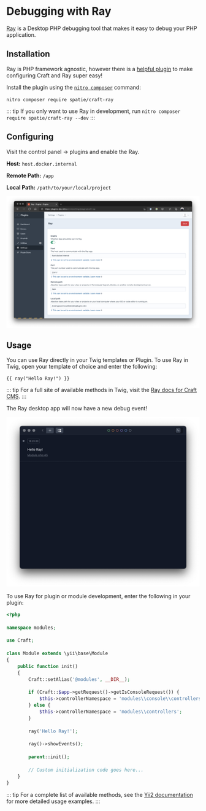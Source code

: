 # Debugging with Ray

[Ray](https://myray.app/) is a Desktop PHP debugging tool that makes it easy to debug your PHP application.

## Installation

Ray is PHP framework agnostic, however there is a [helpful plugin](https://plugins.craftcms.com/craft-ray) to make configuring Craft and Ray super easy!

Install the plugin using the [`nitro composer`](commands.md#composer) command:

`nitro composer require spatie/craft-ray`

::: tip
If you only want to use Ray in development, run `nitro composer require spatie/craft-ray --dev`
:::

## Configuring

Visit the control panel -> plugins and enable the Ray.

**Host:** `host.docker.internal`

**Remote Path:** `/app`

**Local Path:** `/path/to/your/local/project`

![Ray Plugin Settings](./images/ray-plugin-config.png)

## Usage

You can use Ray directly in your Twig templates or Plugin. To use Ray in Twig, open your template of choice and enter the following:

```twig
{{ ray("Hello Ray!") }}
```

::: tip
For a full site of available methods in Twig, visit the [Ray docs for Craft CMS](https://spatie.be/docs/ray/v1/usage/craft-cms).
:::

The Ray desktop app will now have a new debug event!

![Ray App](./images/ray-gui.png)

To use Ray for plugin or module development, enter the following in your plugin:

```php
<?php

namespace modules;

use Craft;

class Module extends \yii\base\Module
{
    public function init()
    {
        Craft::setAlias('@modules', __DIR__);

        if (Craft::$app->getRequest()->getIsConsoleRequest()) {
            $this->controllerNamespace = 'modules\\console\\controllers';
        } else {
            $this->controllerNamespace = 'modules\\controllers';
        }

        ray('Hello Ray!');

        ray()->showEvents();

        parent::init();

        // Custom initialization code goes here...
    }
}
```

::: tip
For a complete list of available methods, see the [Yii2 documentation](https://spatie.be/docs/ray/v1/usage/yii2) for more detailed usage examples.
:::
